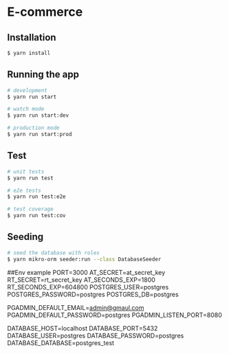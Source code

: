 # E-commerce

## Installation

```bash
$ yarn install
```

## Running the app

```bash
# development
$ yarn run start

# watch mode
$ yarn run start:dev

# production mode
$ yarn run start:prod
```

## Test

```bash
# unit tests
$ yarn run test

# e2e tests
$ yarn run test:e2e

# test coverage
$ yarn run test:cov
```

## Seeding

```bash
# seed the database with roles
$ yarn mikro-orm seeder:run --class DatabaseSeeder
```

##Env example
PORT=3000
AT_SECRET=at_secret_key
RT_SECRET=rt_secret_key
AT_SECONDS_EXP=1800
RT_SECONDS_EXP=604800
POSTGRES_USER=postgres
POSTGRES_PASSWORD=postgres
POSTGRES_DB=postgres

PGADMIN_DEFAULT_EMAIL=admin@gmaul.com
PGADMIN_DEFAULT_PASSWORD=postgres
PGADMIN_LISTEN_PORT=8080

DATABASE_HOST=localhost
DATABASE_PORT=5432
DATABASE_USER=postgres
DATABASE_PASSWORD=postgres
DATABASE_DATABASE=postgres_test
